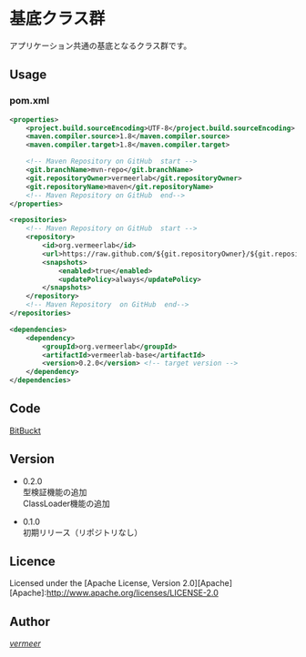 基底クラス群
===

アプリケーション共通の基底となるクラス群です。

## Usage

### pom.xml

```xml
<properties>
    <project.build.sourceEncoding>UTF-8</project.build.sourceEncoding>
    <maven.compiler.source>1.8</maven.compiler.source>
    <maven.compiler.target>1.8</maven.compiler.target>

    <!-- Maven Repository on GitHub  start -->
    <git.branchName>mvn-repo</git.branchName>
    <git.repositoryOwner>vermeerlab</git.repositoryOwner>
    <git.repositoryName>maven</git.repositoryName>
    <!-- Maven Repository on GitHub  end-->
</properties>

<repositories>
    <!-- Maven Repository on GitHub  start -->
    <repository>
        <id>org.vermeerlab</id>
        <url>https://raw.github.com/${git.repositoryOwner}/${git.repositoryName}/${git.branchName}/</url>
        <snapshots>
            <enabled>true</enabled>
            <updatePolicy>always</updatePolicy>
        </snapshots>
    </repository>
    <!-- Maven Repository  on GitHub  end-->
</repositories>

<dependencies>
    <dependency>
        <groupId>org.vermeerlab</groupId>
        <artifactId>vermeerlab-base</artifactId>
        <version>0.2.0</version> <!-- target version -->
    </dependency>
</dependencies>
```

## Code
[BitBuckt](https://bitbucket.org/vermeerlab/base/overview)


## Version
* 0.2.0  
型検証機能の追加  
ClassLoader機能の追加

* 0.1.0  
初期リリース（リポジトリなし）

## Licence
Licensed under the [Apache License, Version 2.0][Apache]  
[Apache]:http://www.apache.org/licenses/LICENSE-2.0

## Author
[_vermeer_](https://twitter.com/_vermeer_)
